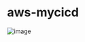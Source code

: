 # aws-mycicd

![image](https://github.com/kohlidevops/aws-mycicd/assets/100069489/3c694646-4164-4746-9381-47782c9c0d61)
